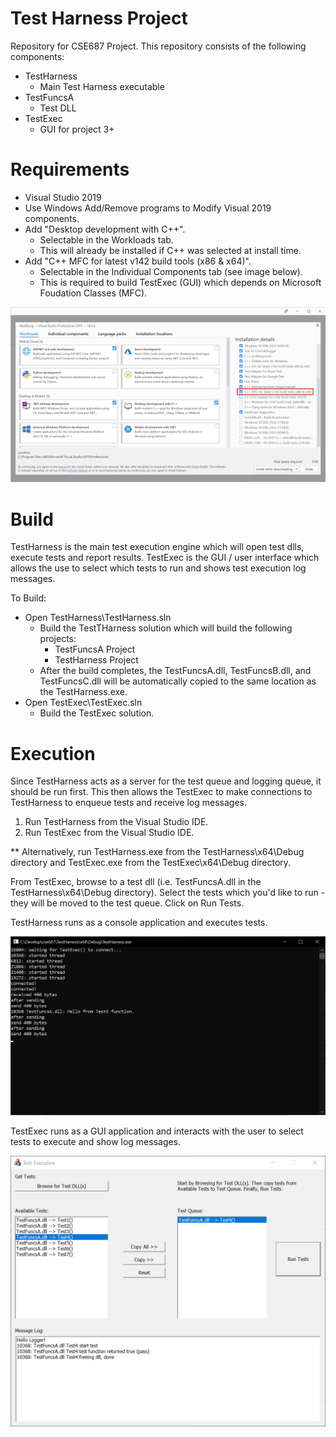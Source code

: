 # Test Harness Project
Repository for CSE687 Project. This repository consists of the following components:
- TestHarness
    - Main Test Harness executable
- TestFuncsA
    - Test DLL
- TestExec
    - GUI for project 3+ 

# Requirements
- Visual Studio 2019
- Use Windows Add/Remove programs to Modify Visual 2019 components.
- Add "Desktop development with C++".
    - Selectable in the Workloads tab.
    - This will already be installed if C++ was selected at install time.
- Add "C++ MFC for latest v142 build tools (x86 & x64)".
    - Selectable in the Individual Components tab (see image below).
    - This is required to build TestExec (GUI) which depends on  Microsoft Foudation Classes (MFC).

![MFC](https://github.com/KodeFu/cse687/blob/master/Archive/mfc.png)

# Build
TestHarness is the main test execution engine which will open test dlls, execute tests and report results. TestExec is the GUI / user interface which allows the use to select which tests to run and shows test execution log messages.

To Build:
- Open TestHarness\TestHarness.sln
    - Build the TestTHarness solution which will build the following projects:
        - TestFuncsA Project
        - TestHarness Project
    - After the build completes, the TestFuncsA.dll, TestFuncsB.dll, and TestFuncsC.dll will be automatically copied to the same location as the TestHarness.exe.
- Open TestExec\TestExec.sln
    - Build the TestExec solution.

# Execution
Since TestHarness acts as a server for the test queue and logging queue, it should be run first. This then allows the TestExec to make connections to TestHarness to enqueue tests and receive log messages.

1.  Run TestHarness from the Visual Studio IDE.
2.  Run TestExec from the Visual Studio IDE.

** Alternatively, run TestHarness.exe from the TestHarness\x64\Debug directory and TestExec.exe from the TestExec\x64\Debug directory.

From TestExec, browse to a test dll (i.e. TestFuncsA.dll in the TestHarness\x64\Debug directory). Select the tests which you'd like to run - they will be moved to the test queue. Click on Run Tests.

TestHarness runs as a console application and executes tests.

![TestHarness](https://github.com/KodeFu/cse687/blob/master/Archive/TestHarness.png)


TestExec runs as a GUI application and interacts with the user to select tests to execute and show log messages.

![TestExec](https://github.com/KodeFu/cse687/blob/master/Archive/TestExec.png)

